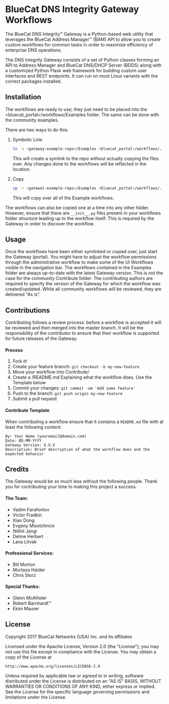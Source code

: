 # BlueCat DNS Integrity Gateway Workflows

The BlueCat DNS Integrity™ Gateway is a Python-based web utility that leverages the BlueCat Address Manager™ (BAM) API
to allow you to create custom workflows for common tasks in order to maximize efficiency of enterprise DNS operations.

The DNS Integrity Gateway consists of a set of Python classes forming an API to Address Manager and BlueCat DNS/DHCP Server (BDDS) along with
a customized Python Flask web framework for building custom user interfaces and REST endpoints. It can
run on most Linux variants with the correct packages installed.


## Installation

The workflows are ready to use; they just need to be placed into the <bluecat_portal>/workflows/Examples folder. The same can be done with the community examples.

There are two ways to do this:
1. Symbolic Link:
    ```bash
    ln -s <gateway-example-repo>/Examples <bluecat_portal>/workflows/.
    ```
    This will create a symlink to the repo without actually copying the files over. Any changes done to the workflows will be reflected in the <gateway-example-repo> location.

2. Copy
    ```bash
    cp -r <gatewat-example-repo>/Examples <bluecat_portal>/workflows/.
    ```
    This will copy over all of the Example workflows.

The workflows can also be copied one at a time into any other folder. However, ensure that there are `__init__.py` files present in your workflows folder structure leading up to the workflow itself. This is required by the Gateway in order to discover the workflow.

## Usage
Once the workflows have been either symlinked or copied over, just start the Gateway (portal). You might have to adjust the
workflow permissions through the administrative workflow to make some of the UI Workflows visible in the navigation bar. The workflows contained in the Examples folder are always up-to-date with the latest Gateway version. This is not the case for the community Contribute folder. The contributing authors are required to specify the version of the Gateway for which the workflow was created/updated. While all community workflows will be reviewed, they are delivered "As is".

## Contributions
Contributing follows a review process: before a workflow is accepted it will be reviewed and then merged into the master branch. It will be the responsibility of the contributor to ensure that their workflow is supported for future releases of the Gateway.

#### Process
1. Fork it!
2. Create your feature branch: `git checkout -b my-new-feature`
3. Move your workflow into Contribute/<your-workflow>
4. Create a <your-workflow>/README.md Explaining what the workflow does. Use the Template below
3. Commit your changes: `git commit -am 'Add some feature'`
4. Push to the branch: `git push origin my-new-feature`
5. Submit a pull request

#### Contribute Template
When contributing a workflow ensure that it contains a `README.md` file with at least the following content:
```
By: Your Name (youremail@domain.com)
Date: DD-MM-YYYY
Gateway Version: X.X.X
Description: Brief description of what the workflow does and the expected behavior
```

## Credits
The Gateway would be so much less without the following people. Thank you for contributing your time to making this project a success.

#### The Team:
- Vadim Farafontov
- Victor Fradkin
- Xiao Dong
- Evgeny Misotchnick
- Nikhil Jangi
- Delme Herbert
- Lana Litvak

#### Professional Services:
- Bill Morton
- Murtaza Haider
- Chris Storz

#### Special Thanks:
- Glenn McAllister
- Robert Barnhardt™
- Ekim Maurer


## License

Copyright 2017 BlueCat Networks (USA) Inc. and its affiliates

Licensed under the Apache License, Version 2.0 (the "License");
you may not use this file except in compliance with the License.
You may obtain a copy of the License at

    http://www.apache.org/licenses/LICENSE-2.0

Unless required by applicable law or agreed to in writing, software
distributed under the License is distributed on an "AS IS" BASIS,
WITHOUT WARRANTIES OR CONDITIONS OF ANY KIND, either express or implied.
See the License for the specific language governing permissions and
limitations under the License.
